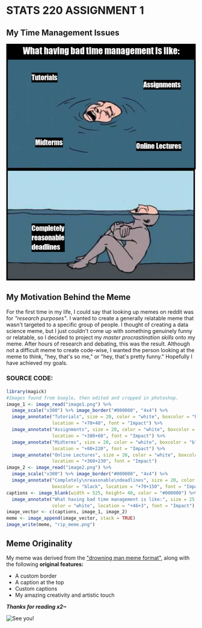 # STATS 220 ASSIGNMENT 1
## My Time Management Issues
![](rip_meme.png)

## My Motivation Behind the Meme
For the first time in my life, I could say that looking up memes on reddit was for *"research purposes"*. I wanted to create a generally relatable meme that wasn't targeted to a specific group of people. I thought of creating a data science meme, but I just couldn't come up with something genuinely funny or relatable, so I decided to project my *master procrastination skills* onto my meme. After hours of research and debating, this was the result. Although not a difficult meme to create code-wise, I wanted the person looking at the meme to think, "hey, that's so me," or "hey, that's pretty funny." Hopefully I have achieved my goals.

### SOURCE CODE:
```r
library(magick)
#Images found from Google, then edited and cropped in photoshop.
image_1 <- image_read("image1.png") %>%
  image_scale("x300") %>% image_border("#000000", "4x4") %>%
  image_annotate("Tutorials", size = 20, color = "white", boxcolor = "black",
                 location = "+70+40", font = "Impact") %>%
  image_annotate("Assignments", size = 20, color = "white", boxcolor = "black",
                 location = "+380+60", font = "Impact") %>%
  image_annotate("Midterms", size = 20, color = "white", boxcolor = "black",
                 location = "+80+220", font = "Impact") %>%
  image_annotate("Online Lectures", size = 20, color = "white", boxcolor = "black",
                 location = "+360+230", font = "Impact")
image_2 <- image_read("image2.png") %>%
  image_scale("x300") %>% image_border("#000000", "4x4") %>%
  image_annotate("Completely\nreasonable\ndeadlines", size = 20, color = "white",
                 boxcolor = "black", location = "+70+150", font = "Impact")
captions <- image_blank(width = 525, height= 40, color = "#000000") %>%
  image_annotate("What having bad time management is like:", size = 25,
                 color = "white", location = "+46+3", font = "Impact")
image_vector <- c(captions, image_1, image_2)
meme <- image_append(image_vector, stack = TRUE)
image_write(meme, "rip_meme.png")
```
## Meme Originality
My meme was derived from the ["drowning man meme format"](https://memegenerator.net/Drowning-Man-Sitting-2022/caption), along with the following **original features:**
- A custom border
- A caption at the top
- Custom captions
- My amazing creativity and artistic touch



***Thanks for reading x2~***

![See you!](https://media.giphy.com/media/35EsMpEfGHkVoHbNTU/giphy.gif)
